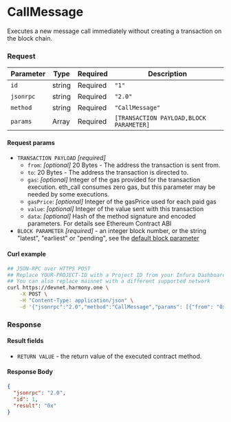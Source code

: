 # CallMessage

Executes a new message call immediately without creating a transaction on the block chain.

### Request

| Parameter | Type          | Required | Description                             |
| --------- | ------------- | -------- | --------------------------------------- |
| `id`      | string        | Required | `"1"`                                   |
| `jsonrpc` | string        | Required | `"2.0"`                                 |
| `method`  | string        | Required | `"CallMessage"`                         |
| `params`  | Array<string> | Required | `[TRANSACTION PAYLOAD,BLOCK PARAMETER]` |


#### Request params

- `TRANSACTION PAYLOAD` _[required]_
    - `from`:  _[optional]_ 20 Bytes - The address the transaction is sent from.
    - `to`: 20 Bytes - The address the transaction is directed to.
    - `gas`: _[optional]_ Integer of the gas provided for the transaction execution. eth_call consumes zero gas, but this parameter may be needed by some executions.
    - `gasPrice`: _[optional]_ Integer of the gasPrice used for each paid gas
    - `value`: _[optional]_ Integer of the value sent with this transaction
    - `data`: _[optional]_ Hash of the method signature and encoded parameters. For details see Ethereum Contract ABI
- `BLOCK PARAMETER` _[required]_ - an integer block number, or the string "latest", "earliest" or "pending", see the [default block parameter](https://github.com/ethereum/wiki/wiki/JSON-RPC#the-default-block-parameter)

#### Curl example

```bash
## JSON-RPC over HTTPS POST
## Replace YOUR-PROJECT-ID with a Project ID from your Infura Dashboard
## You can also replace mainnet with a different supported network
curl https://devnet.harmony.one \
    -X POST \
    -H "Content-Type: application/json" \
    -d '{"jsonrpc":"2.0","method":"CallMessage","params": [{"from": "0xb60e8dd61c5d32be8058bb8eb970870f07233155","to": "0xd46e8dd67c5d32be8058bb8eb970870f07244567","gas": "0x76c0","gasPrice": "0x9184e72a000","value": "0x9184e72a","data": "0xd46e8dd67c5d32be8d46e8dd67c5d32be8058bb8eb970870f072445675058bb8eb970870f072445675"}, "latest"],"id":1}'
```

### Response

#### Result fields

- `RETURN VALUE` - the return value of the executed contract method.

#### Response Body

```json
{
  "jsonrpc": "2.0",
  "id": 1,
  "result": "0x"
}
